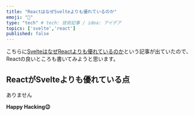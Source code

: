 ```yaml
---
title: "ReactはなぜSvelteよりも優れているのか"
emoji: "🐙"
type: "tech" # tech: 技術記事 / idea: アイデア
topics: ['svelte','react']
published: false
---
```

こちらに[SvelteはなぜReactよりも優れているのか](https://zenn.dev/moekidev/articles/762957491f3d30)という記事が出ていたので、Reactの良いところも書いてみようと思います。
## ReactがSvelteよりも優れている点
ありません

**Happy Hacking😉**
